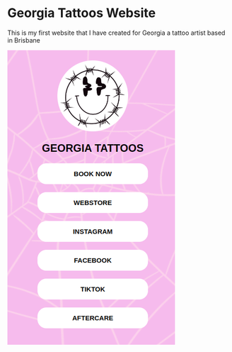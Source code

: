 # Georgia Tattoos Website

This is my first website that I have created for Georgia a tattoo artist based in Brisbane

![Alt text](/images/website_screenshot.png?raw=true "Website Screenshot")



